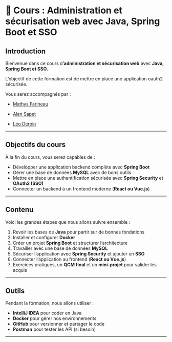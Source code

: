 # 📘 Cours : Administration et sécurisation web avec Java, Spring Boot et SSO

## Introduction
Bienvenue dans ce cours d’**administration et sécurisation web** avec **Java, Spring Boot et SSO**.

L’objectif de cette formation est de mettre en place une application oauth2 sécurisée.

Vous serez accompagnés par :
- [Mathys Farineau](https://github.com/IPandragonI)

- [Alan Sapet](https://github.com/KazSoda)

- [Léo Deroin](https://github.com/achedon12)

---

## Objectifs du cours
À la fin du cours, vous serez capables de :
- Développer une application backend complète avec **Spring Boot**
- Gérer une base de données **MySQL** avec de bons outils
- Mettre en place une authentification sécurisée avec **Spring Security** et **OAuth2 (SSO)**
- Connecter un backend à un frontend moderne (**React ou Vue.js**)

---

## Contenu
Voici les grandes étapes que nous allons suivre ensemble :

1. Revoir les bases de **Java** pour partir sur de bonnes fondations
2. Installer et configurer **Docker**
3. Créer un projet **Spring Boot** et structurer l’architecture
4. Travailler avec une base de données **MySQL**
5. Sécuriser l’application avec **Spring Security** et ajouter un **SSO**
6. Connecter l’application au frontend (**React ou Vue.js**)
7. Exercices pratiques, un **QCM final** et un **mini-projet** pour valider les acquis

---

## Outils
Pendant la formation, nous allons utiliser :
- **IntelliJ IDEA** pour coder en Java
- **Docker** pour gérer nos environnements
- **GitHub** pour versionner et partager le code
- **Postman** pour tester les API (si besoin)

---
